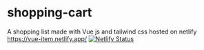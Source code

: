 # shopping-cart
A shopping list made with Vue js and tailwind css
hosted on netlify 
https://vue-item.netlify.app/
[![Netlify Status](https://api.netlify.com/api/v1/badges/01050c76-7c99-470a-b665-62eca80b6546/deploy-status)](https://app.netlify.com/sites/vue-item/deploys)
